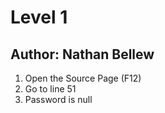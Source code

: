 # Level 1
## Author: Nathan Bellew

1. Open the Source Page (F12)
2. Go to line 51
3. Password is null
